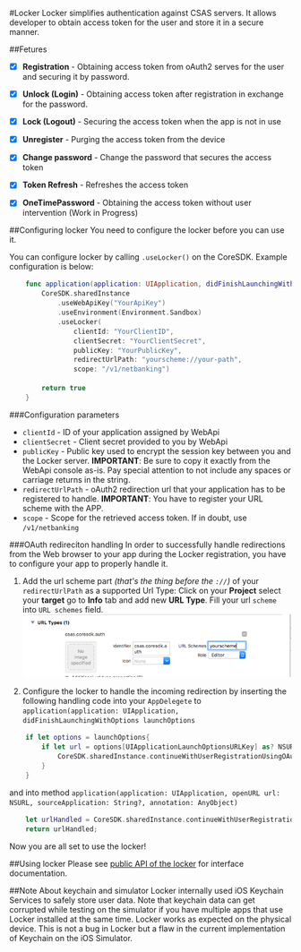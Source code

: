 #Locker
Locker simplifies authentication against CSAS servers. It allows developer to obtain access token for the user and store it in a secure manner.



##Fetures
- [x] **Registration** - Obtaining access token from oAuth2 serves for the user and securing it by password.
- [x] **Unlock (Login)** - Obtaining access token after registration in exchange for the password.
- [x] **Lock (Logout)** - Securing the access token when the app is not in use
- [x] **Unregister** - Purging the access token from the device
- [x] **Change password** - Change the password that secures the access token
- [x] **Token Refresh** - Refreshes the access token
- [x] **OneTimePassword** - Obtaining the access token without user intervention (Work in Progress)


##Configuring locker
You need to configure the locker before you can use it.

You can configure locker by calling `.useLocker()` on the CoreSDK. Example configuration is below:
```swift 
    func application(application: UIApplication, didFinishLaunchingWithOptions launchOptions: [NSObject: AnyObject]?) -> Bool {
        CoreSDK.sharedInstance
            .useWebApiKey("YourApiKey")
            .useEnvironment(Environment.Sandbox)
            .useLocker(
                clientId: "YourClientID",
                clientSecret: "YourClientSecret",
                publicKey: "YourPublicKey",
                redirectUrlPath: "yourscheme://your-path",
                scope: "/v1/netbanking")
			
     	return true
    }
```   
###Configuration parameters
* `clientId` - ID of your application assigned by WebApi
* `clientSecret` - Client secret provided to you by WebApi
* `publicKey` - Public key used to encrypt the session key between you and the Locker server. **IMPORTANT**: Be sure to copy it exactly from the WebApi console as-is. Pay special attention to not include any spaces or carriage returns in the string.
* `redirectUrlPath` - oAuth2 redirection url that your application has to be registered to handle. **IMPORTANT**: You have to register your URL scheme with the APP.
* `scope` - Scope for the retrieved access token. If in doubt, use `/v1/netbanking`

###OAuth redireciton handling
In order to successfully handle redirections from the Web browser to your app during the Locker registration, you have to configure your app to properly handle it.

1. Add the url scheme part *(that's the thing before the `://`)* of your `redirectUrlPath` as a supported Url Type: 
Click on your **Project** select your **target** go to **Info** tab and add new **URL Type**. Fill your url `scheme` into `URL schemes` field.
![](./assets/urltype.png)

2. Configure the locker to handle the incoming redirection by inserting the following handling code into your `AppDelegete` to `application(application: UIApplication, didFinishLaunchingWithOptions launchOptions`
```swift
    if let options = launchOptions{
        if let url = options[UIApplicationLaunchOptionsURLKey] as? NSURL {
            CoreSDK.sharedInstance.continueWithUserRegistrationUsingOAuth2Url(url);
        }
    }
```
and into method  `application(application: UIApplication, openURL url: NSURL, sourceApplication: String?, annotation: AnyObject)`
```swift
    let urlHandled = CoreSDK.sharedInstance.continueWithUserRegistrationUsingOAuth2Url(url);
    return urlHandled;
```

Now you are all set to use the locker!

##Using locker
Please see [public API of the locker](../CoreSDK/LockerAPI.swift) for interface documentation.

##Note About keychain and simulator
Locker internally used iOS Keychain Services to safely store user data. Note that keychain data can get corrupted while testing on the simulator if you have multiple apps that use Locker installed at the same time. Locker works as expected on the physical device. This is not a bug in Locker but a flaw in the current implementation of Keychain on the iOS Simulator.